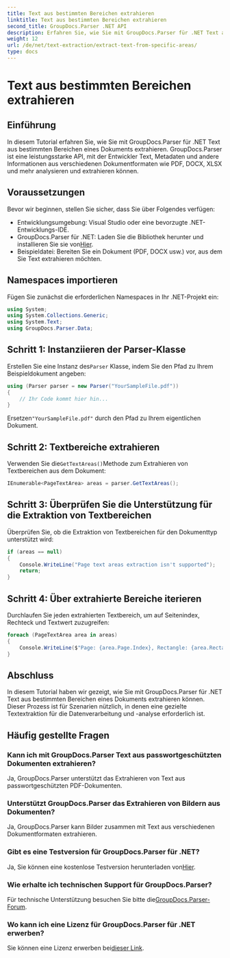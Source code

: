 ```yaml
---
title: Text aus bestimmten Bereichen extrahieren
linktitle: Text aus bestimmten Bereichen extrahieren
second_title: GroupDocs.Parser .NET API
description: Erfahren Sie, wie Sie mit GroupDocs.Parser für .NET Text aus bestimmten Dokumentbereichen extrahieren. Einfache Schritt-für-Schritt-Anleitung.
weight: 12
url: /de/net/text-extraction/extract-text-from-specific-areas/
type: docs
---
```

# Text aus bestimmten Bereichen extrahieren

## Einführung
In diesem Tutorial erfahren Sie, wie Sie mit GroupDocs.Parser für .NET Text aus bestimmten Bereichen eines Dokuments extrahieren. GroupDocs.Parser ist eine leistungsstarke API, mit der Entwickler Text, Metadaten und andere Informationen aus verschiedenen Dokumentformaten wie PDF, DOCX, XLSX und mehr analysieren und extrahieren können.
## Voraussetzungen
Bevor wir beginnen, stellen Sie sicher, dass Sie über Folgendes verfügen:
- Entwicklungsumgebung: Visual Studio oder eine bevorzugte .NET-Entwicklungs-IDE.
-  GroupDocs.Parser für .NET: Laden Sie die Bibliothek herunter und installieren Sie sie von[Hier](https://releases.groupdocs.com/parser/net/).
- Beispieldatei: Bereiten Sie ein Dokument (PDF, DOCX usw.) vor, aus dem Sie Text extrahieren möchten.

## Namespaces importieren
Fügen Sie zunächst die erforderlichen Namespaces in Ihr .NET-Projekt ein:
```csharp
using System;
using System.Collections.Generic;
using System.Text;
using GroupDocs.Parser.Data;
```
## Schritt 1: Instanziieren der Parser-Klasse
 Erstellen Sie eine Instanz des`Parser` Klasse, indem Sie den Pfad zu Ihrem Beispieldokument angeben:
```csharp
using (Parser parser = new Parser("YourSampleFile.pdf"))
{
    // Ihr Code kommt hier hin...
}
```
 Ersetzen`"YourSampleFile.pdf"` durch den Pfad zu Ihrem eigentlichen Dokument.
## Schritt 2: Textbereiche extrahieren
 Verwenden Sie die`GetTextAreas()`Methode zum Extrahieren von Textbereichen aus dem Dokument:
```csharp
IEnumerable<PageTextArea> areas = parser.GetTextAreas();
```
## Schritt 3: Überprüfen Sie die Unterstützung für die Extraktion von Textbereichen
Überprüfen Sie, ob die Extraktion von Textbereichen für den Dokumenttyp unterstützt wird:
```csharp
if (areas == null)
{
    Console.WriteLine("Page text areas extraction isn't supported");
    return;
}
```
## Schritt 4: Über extrahierte Bereiche iterieren
Durchlaufen Sie jeden extrahierten Textbereich, um auf Seitenindex, Rechteck und Textwert zuzugreifen:
```csharp
foreach (PageTextArea area in areas)
{
    Console.WriteLine($"Page: {area.Page.Index}, Rectangle: {area.Rectangle}, Text: {area.Text}");
}
```

## Abschluss
In diesem Tutorial haben wir gezeigt, wie Sie mit GroupDocs.Parser für .NET Text aus bestimmten Bereichen eines Dokuments extrahieren können. Dieser Prozess ist für Szenarien nützlich, in denen eine gezielte Textextraktion für die Datenverarbeitung und -analyse erforderlich ist.

## Häufig gestellte Fragen
### Kann ich mit GroupDocs.Parser Text aus passwortgeschützten Dokumenten extrahieren?
Ja, GroupDocs.Parser unterstützt das Extrahieren von Text aus passwortgeschützten PDF-Dokumenten.
### Unterstützt GroupDocs.Parser das Extrahieren von Bildern aus Dokumenten?
Ja, GroupDocs.Parser kann Bilder zusammen mit Text aus verschiedenen Dokumentformaten extrahieren.
### Gibt es eine Testversion für GroupDocs.Parser für .NET?
 Ja, Sie können eine kostenlose Testversion herunterladen von[Hier](https://releases.groupdocs.com/).
### Wie erhalte ich technischen Support für GroupDocs.Parser?
 Für technische Unterstützung besuchen Sie bitte die[GroupDocs.Parser-Forum](https://forum.groupdocs.com/c/parser/17).
### Wo kann ich eine Lizenz für GroupDocs.Parser für .NET erwerben?
 Sie können eine Lizenz erwerben bei[dieser Link](https://purchase.groupdocs.com/buy).